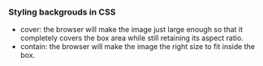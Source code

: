 
### Styling backgrouds in CSS

- cover: the browser will make the image just large enough so that it completely covers the box area while still retaining its aspect ratio.
- contain: the browser will make the image the right size to fit inside the box.
